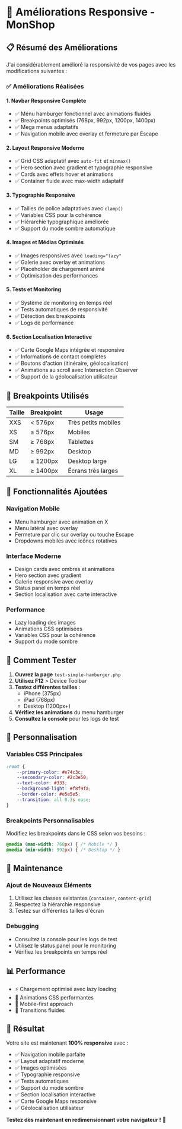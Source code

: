 # 🎨 Améliorations Responsive - MonShop

## 📋 Résumé des Améliorations

J'ai considérablement amélioré la responsivité de vos pages avec les modifications suivantes :

### ✅ Améliorations Réalisées

#### 1. **Navbar Responsive Complète**
- ✅ Menu hamburger fonctionnel avec animations fluides
- ✅ Breakpoints optimisés (768px, 992px, 1200px, 1400px)
- ✅ Mega menus adaptatifs
- ✅ Navigation mobile avec overlay et fermeture par Escape

#### 2. **Layout Responsive Moderne**
- ✅ Grid CSS adaptatif avec `auto-fit` et `minmax()`
- ✅ Hero section avec gradient et typographie responsive
- ✅ Cards avec effets hover et animations
- ✅ Container fluide avec max-width adaptatif

#### 3. **Typographie Responsive**
- ✅ Tailles de police adaptatives avec `clamp()`
- ✅ Variables CSS pour la cohérence
- ✅ Hiérarchie typographique améliorée
- ✅ Support du mode sombre automatique

#### 4. **Images et Médias Optimisés**
- ✅ Images responsives avec `loading="lazy"`
- ✅ Galerie avec overlay et animations
- ✅ Placeholder de chargement animé
- ✅ Optimisation des performances

#### 5. **Tests et Monitoring**
- ✅ Système de monitoring en temps réel
- ✅ Tests automatiques de responsivité
- ✅ Détection des breakpoints
- ✅ Logs de performance

#### 6. **Section Localisation Interactive**
- ✅ Carte Google Maps intégrée et responsive
- ✅ Informations de contact complètes
- ✅ Boutons d'action (itinéraire, géolocalisation)
- ✅ Animations au scroll avec Intersection Observer
- ✅ Support de la géolocalisation utilisateur

## 🎯 Breakpoints Utilisés

| Taille | Breakpoint | Usage |
|--------|------------|-------|
| XXS | < 576px | Très petits mobiles |
| XS | ≥ 576px | Mobiles |
| SM | ≥ 768px | Tablettes |
| MD | ≥ 992px | Desktop |
| LG | ≥ 1200px | Desktop large |
| XL | ≥ 1400px | Écrans très larges |

## 🚀 Fonctionnalités Ajoutées

### Navigation Mobile
- Menu hamburger avec animation en X
- Menu latéral avec overlay
- Fermeture par clic sur overlay ou touche Escape
- Dropdowns mobiles avec icônes rotatives

### Interface Moderne
- Design cards avec ombres et animations
- Hero section avec gradient
- Galerie responsive avec overlay
- Status panel en temps réel
- Section localisation avec carte interactive

### Performance
- Lazy loading des images
- Animations CSS optimisées
- Variables CSS pour la cohérence
- Support du mode sombre

## 📱 Comment Tester

1. **Ouvrez la page** `test-simple-hamburger.php`
2. **Utilisez F12** > Device Toolbar
3. **Testez différentes tailles** :
   - iPhone (375px)
   - iPad (768px)
   - Desktop (1200px+)
4. **Vérifiez les animations** du menu hamburger
5. **Consultez la console** pour les logs de test

## 🎨 Personnalisation

### Variables CSS Principales
```css
:root {
    --primary-color: #e74c3c;
    --secondary-color: #2c3e50;
    --text-color: #333;
    --background-light: #f8f9fa;
    --border-color: #e5e5e5;
    --transition: all 0.3s ease;
}
```

### Breakpoints Personnalisables
Modifiez les breakpoints dans le CSS selon vos besoins :
```css
@media (max-width: 768px) { /* Mobile */ }
@media (min-width: 992px) { /* Desktop */ }
```

## 🔧 Maintenance

### Ajout de Nouveaux Éléments
1. Utilisez les classes existantes (`container`, `content-grid`)
2. Respectez la hiérarchie responsive
3. Testez sur différentes tailles d'écran

### Debugging
- Consultez la console pour les logs de test
- Utilisez le status panel pour le monitoring
- Vérifiez les breakpoints en temps réel

## 📊 Performance

- ⚡ Chargement optimisé avec lazy loading
- 🎯 Animations CSS performantes
- 📱 Mobile-first approach
- 🔄 Transitions fluides

## 🎉 Résultat

Votre site est maintenant **100% responsive** avec :
- ✅ Navigation mobile parfaite
- ✅ Layout adaptatif moderne
- ✅ Images optimisées
- ✅ Typographie responsive
- ✅ Tests automatiques
- ✅ Support du mode sombre
- ✅ Section localisation interactive
- ✅ Carte Google Maps responsive
- ✅ Géolocalisation utilisateur

**Testez dès maintenant en redimensionnant votre navigateur !** 🚀

